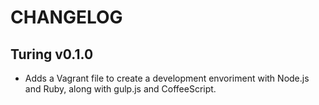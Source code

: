 # CHANGELOG

## Turing v0.1.0
- Adds a Vagrant file to create a development envoriment with Node.js and Ruby, 
along with gulp.js and CoffeeScript.
